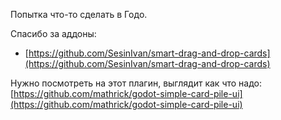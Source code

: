 Попытка что-то сделать в Годо.

Спасибо за аддоны:
 * [https://github.com/SesinIvan/smart-drag-and-drop-cards](https://github.com/SesinIvan/smart-drag-and-drop-cards)

Нужно посмотреть на этот плагин, выглядит как что надо: [https://github.com/mathrick/godot-simple-card-pile-ui](https://github.com/mathrick/godot-simple-card-pile-ui)

